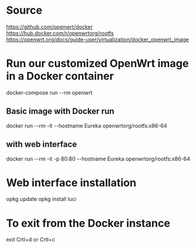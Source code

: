 # Source
https://github.com/openwrt/docker
https://hub.docker.com/r/openwrtorg/rootfs
https://openwrt.org/docs/guide-user/virtualization/docker_openwrt_image

# Run our customized OpenWrt image in a Docker container 
docker-compose run --rm openwrt
## Basic image with Docker run 
docker run --rm -it --hostname Eureka openwrtorg/rootfs:x86-64
## with web interface
docker run --rm -it -p 80:80 --hostname Eureka openwrtorg/rootfs:x86-64

# Web interface installation
opkg update
opkg install luci


# To exit from the Docker instance
exit
Crtl+d or Crtl+c